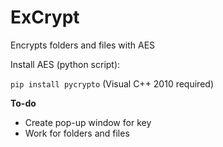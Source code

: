 ExCrypt
=======
Encrypts folders and files with AES

Install AES (python script):

`pip install pycrypto` (Visual C++ 2010 required)

**To-do**

- Create pop-up window for key
- Work for folders and files
